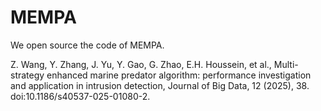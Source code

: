# MEMPA

We open source the code of MEMPA.

Z. Wang, Y. Zhang, J. Yu, Y. Gao, G. Zhao, E.H. Houssein, et al., Multi-strategy enhanced marine predator algorithm: performance investigation and application in intrusion detection, Journal of Big Data, 12 (2025), 38. doi:10.1186/s40537-025-01080-2.
